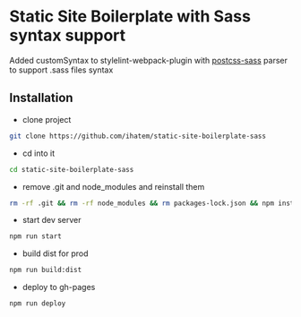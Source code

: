 # Static Site Boilerplate with Sass syntax support

Added customSyntax to stylelint-webpack-plugin with [postcss-sass](https://github.com/AleshaOleg/postcss-sass) parser to support .sass files syntax

## Installation

* clone project
```bash
git clone https://github.com/ihatem/static-site-boilerplate-sass
 ```
* cd into it 
 ```bash
cd static-site-boilerplate-sass
 ```
* remove .git and node_modules and reinstall them
 ```bash
rm -rf .git && rm -rf node_modules && rm packages-lock.json && npm install --no-optional
 ```
* start dev server
 ```bash
npm run start
 ```

 * build dist for prod
 ```bash
npm run build:dist
 ```

 * deploy to gh-pages
 ```bash
npm run deploy
 ```